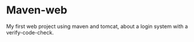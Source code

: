 # Maven-web
  My first web project using maven and tomcat,
  about a login system with a verify-code-check. 
